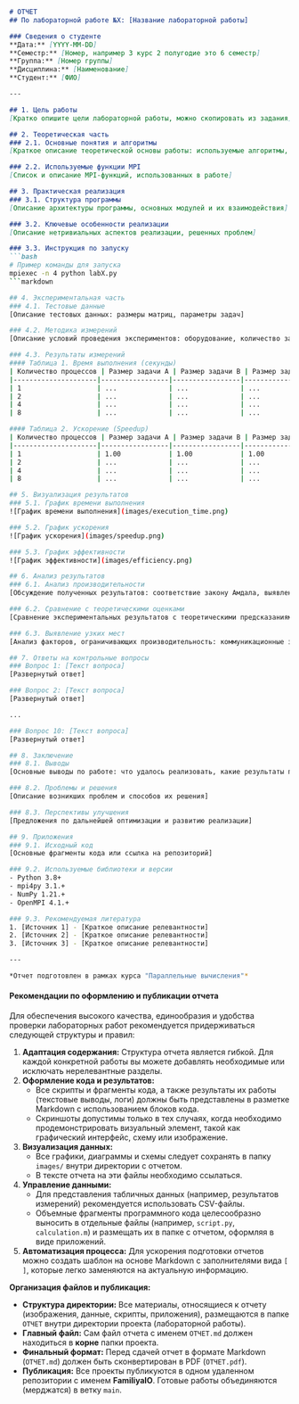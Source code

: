```markdown
# ОТЧЕТ
## По лабораторной работе №X: [Название лабораторной работы]

### Сведения о студенте
**Дата:** [YYYY-MM-DD]
**Семестр:** [Номер, например 3 курс 2 полугодие это 6 семестр]
**Группа:** [Номер группы]
**Дисциплина:** [Наименование]
**Студент:** [ФИО]

---

## 1. Цель работы
[Кратко опишите цели лабораторной работы, можно скопировать из задания]

## 2. Теоретическая часть
### 2.1. Основные понятия и алгоритмы
[Краткое описание теоретической основы работы: используемые алгоритмы, математические формулы, концепции MPI]

### 2.2. Используемые функции MPI
[Список и описание MPI-функций, использованных в работе]

## 3. Практическая реализация
### 3.1. Структура программы
[Описание архитектуры программы, основных модулей и их взаимодействия]

### 3.2. Ключевые особенности реализации
[Описание нетривиальных аспектов реализации, решенных проблем]

### 3.3. Инструкция по запуску
```bash
# Пример команды для запуска
mpiexec -n 4 python labX.py
```markdown

## 4. Экспериментальная часть
### 4.1. Тестовые данные
[Описание тестовых данных: размеры матриц, параметры задач]

### 4.2. Методика измерений
[Описание условий проведения экспериментов: оборудование, количество запусков]

### 4.3. Результаты измерений
#### Таблица 1. Время выполнения (секунды)
| Количество процессов | Размер задачи A | Размер задачи B | Размер задачи C |
|---------------------|-----------------|-----------------|-----------------|
| 1                   | ...             | ...             | ...             |
| 2                   | ...             | ...             | ...             |
| 4                   | ...             | ...             | ...             |
| 8                   | ...             | ...             | ...             |

#### Таблица 2. Ускорение (Speedup)
| Количество процессов | Размер задачи A | Размер задачи B | Размер задачи C |
|---------------------|-----------------|-----------------|-----------------|
| 1                   | 1.00            | 1.00            | 1.00            |
| 2                   | ...             | ...             | ...             |
| 4                   | ...             | ...             | ...             |
| 8                   | ...             | ...             | ...             |

## 5. Визуализация результатов
### 5.1. График времени выполнения
![График времени выполнения](images/execution_time.png)

### 5.2. График ускорения
![График ускорения](images/speedup.png)

### 5.3. График эффективности
![График эффективности](images/efficiency.png)

## 6. Анализ результатов
### 6.1. Анализ производительности
[Обсуждение полученных результатов: соответствие закону Амдала, выявленные закономерности]

### 6.2. Сравнение с теоретическими оценками
[Сравнение экспериментальных результатов с теоретическими предсказаниями]

### 6.3. Выявление узких мест
[Анализ факторов, ограничивающих производительность: коммуникационные затраты, дисбаланс нагрузки]

## 7. Ответы на контрольные вопросы
### Вопрос 1: [Текст вопроса]
[Развернутый ответ]

### Вопрос 2: [Текст вопроса]
[Развернутый ответ]

...

### Вопрос 10: [Текст вопроса]
[Развернутый ответ]

## 8. Заключение
### 8.1. Выводы
[Основные выводы по работе: что удалось реализовать, какие результаты получены]

### 8.2. Проблемы и решения
[Описание возникших проблем и способов их решения]

### 8.3. Перспективы улучшения
[Предложения по дальнейшей оптимизации и развитию реализации]

## 9. Приложения
### 9.1. Исходный код
[Основные фрагменты кода или ссылка на репозиторий]

### 9.2. Используемые библиотеки и версии
- Python 3.8+
- mpi4py 3.1.+
- NumPy 1.21.+
- OpenMPI 4.1.+

### 9.3. Рекомендуемая литература
1. [Источник 1] - [Краткое описание релевантности]
2. [Источник 2] - [Краткое описание релевантности]
3. [Источник 3] - [Краткое описание релевантности]

---

*Отчет подготовлен в рамках курса "Параллельные вычисления"*
```

#### Рекомендации по оформлению и публикации отчета

Для обеспечения высокого качества, единообразия и удобства проверки лабораторных работ рекомендуется придерживаться следующей структуры и правил:

1.  **Адаптация содержания:** Структура отчета является гибкой. Для каждой конкретной работы вы можете добавлять необходимые или исключать нерелевантные разделы.
2.  **Оформление кода и результатов:**
    *   Все скрипты и фрагменты кода, а также результаты их работы (текстовые выводы, логи) должны быть представлены в разметке Markdown с использованием блоков кода.
    *   Скриншоты допустимы только в тех случаях, когда необходимо продемонстрировать визуальный элемент, такой как графический интерфейс, схему или изображение.
3.  **Визуализация данных:**
    *   Все графики, диаграммы и схемы следует сохранять в папку `images/` внутри директории с отчетом.
    *   В тексте отчета на эти файлы необходимо ссылаться.
4.  **Управление данными:**
    *   Для представления табличных данных (например, результатов измерений) рекомендуется использовать CSV-файлы.
    *   Объемные фрагменты программного кода целесообразно выносить в отдельные файлы (например, `script.py`, `calculation.m`) и размещать их в папке с отчетом, оформляя в виде приложений.
5.  **Автоматизация процесса:** Для ускорения подготовки отчетов можно создать шаблон на основе Markdown с заполнителями вида `[ ]`, которые легко заменяются на актуальную информацию.

**Организация файлов и публикация:**

*   **Структура директории:** Все материалы, относящиеся к отчету (изображения, данные, скрипты, приложения), размещаются в папке `ОТЧЕТ` внутри директории проекта (лабораторной работы).
*   **Главный файл:** Сам файл отчета с именем `ОТЧЕТ.md` должен находиться в **корне** папки проекта.
*   **Финальный формат:** Перед сдачей отчет в формате Markdown (`ОТЧЕТ.md`) должен быть сконвертирован в PDF (`ОТЧЕТ.pdf`).
*   **Публикация:** Все проекты публикуются в одном удаленном репозитории с именем **FamiliyaIO**. Готовые работы объединяются (мерджатся) в ветку `main`.
